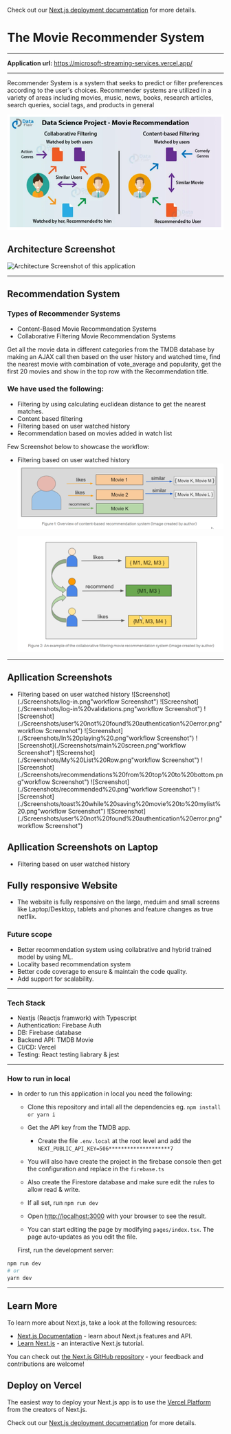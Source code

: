 Check out our [Next.js deployment documentation](https://nextjs.org/docs/deployment) for more details.

# The Movie Recommender System

---

**Application url:** https://microsoft-streaming-services.vercel.app/

---

Recommender System is a system that seeks to predict or filter preferences according to the user's choices. Recommender systems are utilized in a variety of areas including movies, music, news, books, research articles, search queries, social tags, and products in general

![Architecture diagram of movie Recommender System](./Screenshots/filtering%20types.png "Architecture diagram of movie Recommender System")

## Architecture Screenshot

![Architecture Screenshot of this application](./Screenshots/microsoft_streaming_services%architecture-Screenshot.png "Architecture Screenshot")

---

## Recommendation System

### Types of Recommender Systems

- Content-Based Movie Recommendation Systems
- Collaborative Filtering Movie Recommendation Systems

Get all the movie data in different categories from the TMDB database by making an AJAX call then based on the user history and watched time, find the nearest movie with combination of vote_average and popularity, get the first 20 movies and show in the top row with the Recommendation title.

### We have used the following:

- Filtering by using calculating euclidean distance to get the nearest matches.
- Content based filtering
- Filtering based on user watched history
- Recommendation based on movies added in watch list

Few Screenshot below to showcase the workflow:

- Filtering based on user watched history
  ![Screenshot of worflow of this app](./Screenshots/filteration%20on%20user%20choice.png "workflow Screenshot")

  ![Screenshot of worflow of this app](./Screenshots/filtering%20by%20votes.png "workflow Screenshot")

---

## Apllication Screenshots 

- Filtering based on user watched history
  ![Screenshot](./Screenshots/log-in.png"workflow Screenshot")
  ![Screenshot](./Screenshots/log-in%20validations.png"workflow Screenshot")
  ![Screenshot](./Screenshots/user%20not%20found%20authentication%20error.png"workflow Screenshot")
  ![Screenshot](./Screenshots/In%20playing%20.png"workflow Screenshot")
  ![Screenshot](./Screenshots/main%20screen.png"workflow Screenshot")
  ![Screenshot](./Screenshots/My%20List%20Row.png"workflow Screenshot")
  ![Screenshot](./Screenshots/recommendations%20from%20top%20to%20bottom.png"workflow Screenshot")
  ![Screenshot](./Screenshots/recommended%20.png"workflow Screenshot")
  ![Screenshot](./Screenshots/toast%20while%20saving%20movie%20to%20mylist%20.png"workflow Screenshot")
  ![Screenshot](./Screenshots/user%20not%20found%20authentication%20error.png"workflow Screenshot")

## Apllication Screenshots on Laptop

- Filtering based on user watched history

## Fully responsive Website

- The website is fully responsive on the large, meduim and small screens like
  Laptop/Desktop, tablets and phones and feature changes as true netflix.

### Future scope

- Better recommendation system using collabrative and hybrid trained model by using ML.
- Locality based recommendation system
- Better code coverage to ensure & maintain the code quality.
- Add support for scalability.

---

### Tech Stack

- Nextjs (Reactjs framwork) with Typescript
- Authentication: Firebase Auth
- DB: Firebase database
- Backend API: TMDB Movie
- CI/CD: Vercel
- Testing: React testing liabrary & jest

---

### How to run in local

- In order to run this application in local you need the following:

  - Clone this repository and intall all the dependencies
    eg.
    `npm install or yarn i`

  - Get the API key from the TMDB app.
    - Create the file `.env.local` at the root level and add the `NEXT_PUBLIC_API_KEY=506********************7`
  - You will also have create the project in the firebase console then get the configuration and replace in the `firebase.ts`
  - Also create the Firestore database and make sure edit the rules to allow read & write.
  - If all set, run `npm run dev`
  - Open [http://localhost:3000](http://localhost:3000) with your browser to see the result.
  - You can start editing the page by modifying `pages/index.tsx`. The page auto-updates as you edit the file.

  First, run the development server:

```bash
npm run dev
# or
yarn dev
```

---

## Learn More

To learn more about Next.js, take a look at the following resources:

- [Next.js Documentation](https://nextjs.org/docs) - learn about Next.js features and API.
- [Learn Next.js](https://nextjs.org/learn) - an interactive Next.js tutorial.

You can check out [the Next.js GitHub repository](https://github.com/vercel/next.js/) - your feedback and contributions are welcome!

## Deploy on Vercel

The easiest way to deploy your Next.js app is to use the [Vercel Platform](https://vercel.com/new?utm_medium=default-template&filter=next.js&utm_source=create-next-app&utm_campaign=create-next-app-readme) from the creators of Next.js.

Check out our [Next.js deployment documentation](https://nextjs.org/docs/deployment) for more details.
